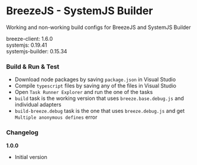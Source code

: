 # BreezeJS - SystemJS Builder
Working and non-working build configs for BreezeJS and SystemJS Builder  

breeze-client: 1.6.0  
systemjs: 0.19.41  
systemjs-builder: 0.15.34  

### Build & Run & Test

* Download node packages by saving `package.json` in Visual Studio
* Compile `typescript` files by saving any of the files in Visual Studio
* Open `Task Runner Explorer` and run the one of the tasks
* `build` task is the working version that uses `breeze.base.debug.js` and individual adapters
* `build-breeze.debug` task is the one that uses `breeze.debug.js` and get `Multiple anonymous defines` error

### Changelog

**1.0.0**

* Initial version
